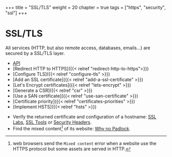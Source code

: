 +++
title = "SSL/TLS"
weight = 20
chapter = true
tags = ["https", "security", "ssl"]
+++

# SSL/TLS

All services (HTTP, but also remote access, databases, emails...) are secured by a SSL/TLS layer.

- [API](https://api.alwaysdata.com/v1/ssl/doc/)
- [Redirect HTTP to HTTPS]({{< relref "redirect-http-to-https">}})
- [Configure TLS]({{< relref "configure-tls" >}})
- [Add an SSL certificate]({{< relref "add-a-ssl-certificate" >}})
- [Let's Encrypt certificates]({{< relref "lets-encrypt" >}})
- [Generate a CSR]({{< relref "csr" >}})
- [Use a SAN certificate]({{< relref "use-san-certificate" >}})
- [Certificate priority]({{< relref "certificates-priorities" >}})
- [Implement HSTS]({{< relref "hsts" >}})

* Verify the returned certificate and configuration of a hostname: [SSL Labs](https://www.ssllabs.com), [SSL Tools](https://ssl-tools.net/) or [Security Headers](https://securityheaders.com).
* Find the mixed content[^1] of its website: [Why no Padlock](https://www.whynopadlock.com/).

[^1]: web browsers send the `Mixed content` error when a website use the HTTPS protocol but some assets are served in HTTP.
